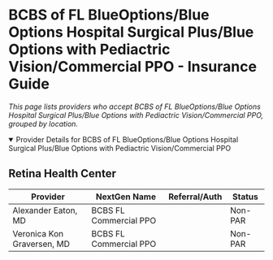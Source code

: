 # BCBS of FL BlueOptions/Blue Options Hospital Surgical Plus/Blue Options with Pediactric Vision/Commercial PPO - Insurance Guide

*This page lists providers who accept BCBS of FL BlueOptions/Blue Options Hospital Surgical Plus/Blue Options with Pediactric Vision/Commercial PPO, grouped by location.*

<details open><summary>Provider Details for BCBS of FL BlueOptions/Blue Options Hospital Surgical Plus/Blue Options with Pediactric Vision/Commercial PPO</summary>

## Retina Health Center

| Provider | NextGen Name | Referral/Auth | Status |
|----------|-------------|--------------|--------|
| Alexander Eaton, MD | BCBS FL Commercial PPO |  | Non-PAR |
| Veronica Kon Graversen, MD | BCBS FL Commercial PPO |  | Non-PAR |

</details>

